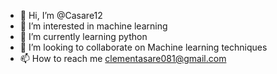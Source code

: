 - 👋 Hi, I’m @Casare12
- 👀 I’m interested in machine learning 
- 🌱 I’m currently learning python
- 💞️ I’m looking to collaborate on Machine learning techniques
- 📫 How to reach me clementasare081@gmail.com

<!---
Casare12/Casare12 is a ✨ special ✨ repository because its `README.md` (this file) appears on your GitHub profile.
You can click the Preview link to take a look at your changes.
--->
